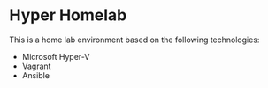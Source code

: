 # Hyper Homelab
This is a home lab environment based on the following technologies:
- Microsoft Hyper-V
- Vagrant
- Ansible 